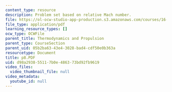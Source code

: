 ```yaml
---
content_type: resource
description: Problem set based on relative Mach number.
file: https://ol-ocw-studio-app-production.s3.amazonaws.com/courses/16-01-unified-engineering-i-ii-iii-iv-fall-2005-spring-2006/d98a293855117b0e486373bd92fb9619_p8.PDF
file_type: application/pdf
learning_resource_types: []
ocw_type: OCWFile
parent_title: Thermodynamics and Propulsion
parent_type: CourseSection
parent_uid: 05b2ba63-43e4-3028-bad4-cdf50e0b363a
resourcetype: Document
title: p8.PDF
uid: d98a2938-5511-7b0e-4863-73bd92fb9619
video_files:
  video_thumbnail_file: null
video_metadata:
  youtube_id: null
---
```

